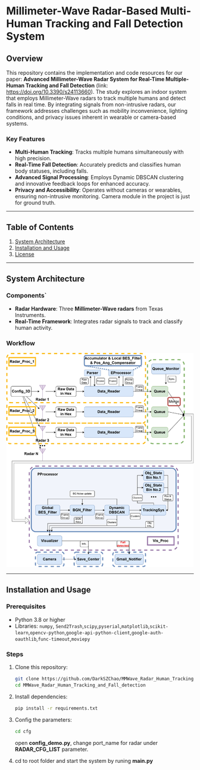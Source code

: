 # Millimeter-Wave Radar-Based Multi-Human Tracking and Fall Detection System

## Overview
This repository contains the implementation and code resources for our paper: **Advanced Millimeter-Wave Radar System for Real-Time Multiple-Human Tracking and Fall Detection** (link: https://doi.org/10.3390/s24113660). The study explores an indoor system that employs Millimeter-Wave radars to track multiple humans and detect falls in real time. By integrating signals from non-intrusive radars, our framework addresses challenges such as mobility inconvenience, lighting conditions, and privacy issues inherent in wearable or camera-based systems.

### Key Features
- **Multi-Human Tracking**: Tracks multiple humans simultaneously with high precision.
- **Real-Time Fall Detection**: Accurately predicts and classifies human body statuses, including falls.
- **Advanced Signal Processing**: Employs Dynamic DBSCAN clustering and innovative feedback loops for enhanced accuracy.
- **Privacy and Accessibility**: Operates without cameras or wearables, ensuring non-intrusive monitoring. Camera module in the project is just for ground truth.

---

## Table of Contents
1. [System Architecture](#system-architecture)
2. [Installation and Usage](#Installation-and-Usage)
3. [License](#license)

---

## System Architecture

### Components`
- **Radar Hardware**: Three **Millimeter-Wave radars** from Texas Instruments.
- **Real-Time Framework**: Integrates radar signals to track and classify human activity.

### Workflow
![System Flowchart Diagram](Sys_flowchart.jpg)

---

## Installation and Usage
### Prerequisites
- Python 3.8 or higher
- Libraries: `numpy`, `Send2Trash`,`scipy`,`pyserial`,`matplotlib`,`scikit-learn`,`opencv-python`,`google-api-python-client`,`google-auth-oauthlib`,`func-timeout`,`moviepy`

### Steps
1. Clone this repository:
   ```bash
   git clone https://github.com/DarkSZChao/MMWave_Radar_Human_Tracking_and_Fall_detection.git
   cd MMWave_Radar_Human_Tracking_and_Fall_detection

2. Install dependencies:
   ```bash
   pip install -r requirements.txt

3. Config the parameters:
   ```bash
   cd cfg
   ```
   open **config_demo.py**, change port_name for radar under **RADAR_CFG_LIST** parameter.

4. cd to root folder and start the system by runing **main.py**
